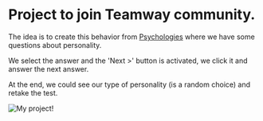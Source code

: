 # Project to join Teamway community.

The idea is to create this behavior from [Psychologies](https://www.psychologies.co.uk/test/are-you-an-introvert-or-an-extrovert/?answers=#test) where we have some questions about personality.

We select the answer and the 'Next >' button is activated, we click it and answer the next answer.

At the end, we could see our type of personality (is a random choice) and retake the test.

![My project!](/src/assets/example.jpg "My project")
